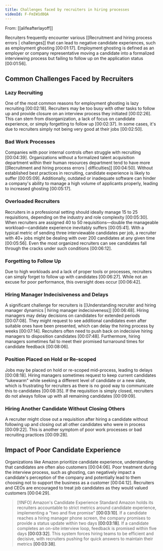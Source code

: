 ```yaml
---
title: Challenges faced by recruiters in hiring processes
videoId: F-FmIW1dBQA
---
```


From: [[alifeafterlayoff]] <br/> 

Recruiters frequently encounter various [[Recruitment and hiring process errors | challenges]] that can lead to negative candidate experiences, such as employment ghosting <a class="yt-timestamp" data-t="00:01:17">[00:01:17]</a>. Employment ghosting is defined as an employer or company representative moving a candidate into a formalized interviewing process but failing to follow up on the application status <a class="yt-timestamp" data-t="00:01:56">[00:01:56]</a>.

## Common Challenges Faced by Recruiters

### Lazy Recruiting
One of the most common reasons for employment ghosting is lazy recruiting <a class="yt-timestamp" data-t="00:02:18">[00:02:18]</a>. Recruiters may be too busy with other tasks to follow up and provide closure on an interview process they initiated <a class="yt-timestamp" data-t="00:02:26">[00:02:26]</a>. This can stem from disorganization, a lack of focus on candidate experience, or simply forgetting to follow up <a class="yt-timestamp" data-t="00:02:37">[00:02:37]</a>. In some cases, it's due to recruiters simply not being very good at their jobs <a class="yt-timestamp" data-t="00:02:50">[00:02:50]</a>.

### Bad Work Processes
Companies with poor internal controls often struggle with recruiting <a class="yt-timestamp" data-t="00:04:39">[00:04:39]</a>. Organizations without a formalized talent acquisition department within their human resources department tend to have more [[Recruitment and hiring process errors | difficulties]] <a class="yt-timestamp" data-t="00:04:50">[00:04:50]</a>. Without established best practices in recruiting, candidate experience is likely to suffer <a class="yt-timestamp" data-t="00:05:09">[00:05:09]</a>. Additionally, outdated or inadequate software can hinder a company's ability to manage a high volume of applicants properly, leading to increased ghosting <a class="yt-timestamp" data-t="00:05:17">[00:05:17]</a>.

### Overloaded Recruiters
Recruiters in a professional setting should ideally manage 15 to 25 requisitions, depending on the industry and role complexity <a class="yt-timestamp" data-t="00:05:30">[00:05:30]</a>. When recruiters are assigned 40 to 50 requisitions—double the manageable workload—candidate experience inevitably suffers <a class="yt-timestamp" data-t="00:05:41">[00:05:41]</a>. With a typical metric of sending three interviewable candidates per job, a recruiter with 40+ jobs might be dealing with over 200 candidates at any given time <a class="yt-timestamp" data-t="00:05:56">[00:05:56]</a>. Even the most organized recruiters can see candidates fall through the cracks under such conditions <a class="yt-timestamp" data-t="00:06:12">[00:06:12]</a>.

### Forgetting to Follow Up
Due to high workloads and a lack of proper tools or processes, recruiters can simply forget to follow up with candidates <a class="yt-timestamp" data-t="00:06:27">[00:06:27]</a>. While not an excuse for poor performance, this oversight does occur <a class="yt-timestamp" data-t="00:06:42">[00:06:42]</a>.

### Hiring Manager Indecisiveness and Delays
A significant challenge for recruiters is [[Understanding recruiter and hiring manager dynamics | hiring manager indecisiveness]] <a class="yt-timestamp" data-t="00:06:48">[00:06:48]</a>. Hiring managers may delay decisions on candidates for extended periods <a class="yt-timestamp" data-t="00:07:08">[00:07:08]</a>. They might request to see additional candidates even after suitable ones have been presented, which can delay the hiring process by weeks <a class="yt-timestamp" data-t="00:07:14">[00:07:14]</a>. Recruiters often need to push back on indecisive hiring managers to disposition candidates <a class="yt-timestamp" data-t="00:07:48">[00:07:48]</a>. Furthermore, hiring managers sometimes fail to meet their promised turnaround times for candidate feedback <a class="yt-timestamp" data-t="00:08:06">[00:08:06]</a>.

### Position Placed on Hold or Re-scoped
Jobs may be placed on hold or re-scoped mid-process, leading to delays <a class="yt-timestamp" data-t="00:08:18">[00:08:18]</a>. Hiring managers sometimes request to keep current candidates "lukewarm" while seeking a different level of candidate or a new slate, which is frustrating for recruiters as there is no good way to communicate this to candidates <a class="yt-timestamp" data-t="00:08:35">[00:08:35]</a>. If the requisition is simply closed, recruiters do not always follow up with all remaining candidates <a class="yt-timestamp" data-t="00:09:09">[00:09:09]</a>.

### Hiring Another Candidate Without Closing Others
A recruiter might close out a requisition after hiring a candidate without following up and closing out all other candidates who were in process <a class="yt-timestamp" data-t="00:09:22">[00:09:22]</a>. This is another symptom of poor work processes or bad recruiting practices <a class="yt-timestamp" data-t="00:09:28">[00:09:28]</a>.

## Impact of Poor Candidate Experience
Organizations like Amazon prioritize candidate experience, understanding that candidates are often also customers <a class="yt-timestamp" data-t="00:04:06">[00:04:06]</a>. Poor treatment during the interview process, such as ghosting, can negatively impact a candidate's perception of the company and potentially lead to them choosing not to support the business as a customer <a class="yt-timestamp" data-t="00:04:12">[00:04:12]</a>. Recruiters and CEOs are encouraged to treat job candidates as they would valued customers <a class="yt-timestamp" data-t="00:04:29">[00:04:29]</a>.

> [!INFO] Amazon's Candidate Experience Standard
> Amazon holds its recruiters accountable to strict metrics around candidate experience, implementing a "two and five promise" <a class="yt-timestamp" data-t="00:03:10">[00:03:10]</a>. If a candidate reaches a hiring manager phone screen, the company promises to provide a status update within two days <a class="yt-timestamp" data-t="00:03:18">[00:03:18]</a>. If a candidate completes an on-site interview loop, feedback is promised within five days <a class="yt-timestamp" data-t="00:03:32">[00:03:32]</a>. This system forces hiring teams to be efficient and decisive, with recruiters pushing for quick answers to maintain their metrics <a class="yt-timestamp" data-t="00:03:38">[00:03:38]</a>.